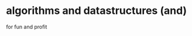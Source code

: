**a**lgorithms a**n**d **d**atastructures (**and**)
===================================================

for fun and profit
